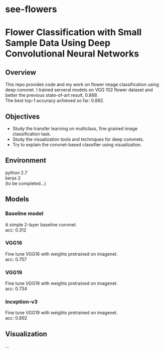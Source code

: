 # see-flowers
# Flower Classification with Small Sample Data Using Deep Convolutional Neural Networks

## Overview
This repo provides code and my work on flower image classification using deep convnet. I trained serveral models on VGG 102 flower dataset and better the previous state-of-art result, 0.868.  
The best top-1 accuracy achieved so far: 0.892.

## Objectives
* Study the transfer learning on mulitclass, fine grained image classification task.
* Study the visualization tools and techniques for deep convnets.
* Try to explain the convnet-based classifier using visualization.

## Environment
python 2.7  
keras 2  
(to be completed...)
## Models
  
### Baseline model
A simple 2-layer baseline convnet.  
acc: 0.312  
### VGG16
Fine tune VGG16 with weights pretrained on imagenet.  
acc: 0.757
### VGG19
Fine tune VGG19 with weights pretrained on imagenet.  
acc: 0.734
### Inception-v3
Fine tune VGG19 with weights pretrained on imagenet.  
acc: 0.892

## Visualization
...
